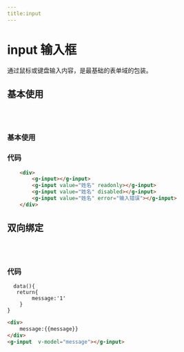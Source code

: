 ```yaml
---
title:input
---
```


# input 输入框

通过鼠标或键盘输入内容，是最基础的表单域的包装。

## 基本使用
<br/>
<br/>

### 基本使用

<ClientOnly>
<input-demo></input-demo>
</ClientOnly>

### 代码
```html
    <div>
        <g-input></g-input>
        <g-input value="姓名" readonly></g-input>
        <g-input value="姓名" disabled></g-input>
        <g-input value="姓名" error="输入错误"></g-input>
    </div>
```

## 双向绑定
<br/>
<br/>
<ClientOnly>
<input-demo-model></input-demo-model>
</ClientOnly>

### 代码
```vue
  data(){
   return{
        message:'1'
    }
}
```
```html
<div>
    message:{{message}}
</div>
<g-input  v-model="message"></g-input>
```